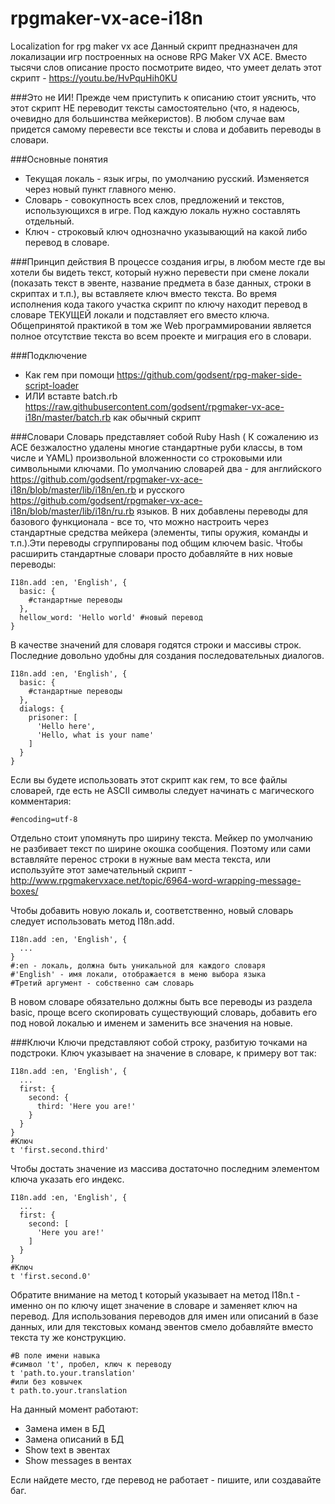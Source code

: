 # rpgmaker-vx-ace-i18n
Localization for rpg maker vx ace
Данный скрипт предназначен для локализации игр построенных на основе RPG Maker VX ACE. Вместо тысячи слов описание просто посмотрите видео, что умеет делать этот скрипт - https://youtu.be/HvPquHih0KU

###Это не ИИ!
Прежде чем приступить к описанию стоит уяснить, что этот скрипт НЕ переводит тексты самостоятельно (что, я надеюсь, очевидно для большинства мейкеристов). В любом случае вам придется самому перевести все тексты и слова и добавить переводы в словари.

###Основные понятия
- Текущая локаль - язык игры, по умолчанию русский. Изменяется через новый пункт главного меню. 
- Словарь - совокупность всех слов, предложений и текстов, использующихся в игре. Под каждую локаль нужно составлять отдельный.
- Ключ - строковый ключ однозначно указывающий на какой либо перевод в словаре. 

###Принцип действия
В процессе создания игры, в любом месте где вы хотели бы видеть текст, который нужно перевести при смене локали (показать текст в эвенте, название предмета в базе данных, строки в скриптах и т.п.), вы вставляете ключ вместо текста. Во время исполнения кода такого участка скрипт по ключу находит перевод в словаре ТЕКУЩЕЙ локали и подставляет его вместо ключа. Общепринятой практикой в том же Web программировании является полное отсутствие текста во всем проекте и миграция его в словари.

###Подключение
- Как гем при помощи https://github.com/godsent/rpg-maker-side-script-loader
- ИЛИ вставте batch.rb https://raw.githubusercontent.com/godsent/rpgmaker-vx-ace-i18n/master/batch.rb как обычный скрипт

###Словари
Словарь представляет собой Ruby Hash ( К сожалению из ACE безжалостно удалены многие стандартные руби классы, в том числе и YAML)  произвольной вложенности со строковыми или символьными ключами.
По умолчанию словарей два - для английского https://github.com/godsent/rpgmaker-vx-ace-i18n/blob/master/lib/i18n/en.rb и русского https://github.com/godsent/rpgmaker-vx-ace-i18n/blob/master/lib/i18n/ru.rb языков. В них добавлены переводы для базового функционала - все то, что можно настроить через стандартные средства мейкера (элементы, типы оружия, команды и т.п.).Эти переводы сгруппированы под общим ключем basic. Чтобы расширить стандартные словари просто добавляйте в них новые переводы:
```
I18n.add :en, 'English', {
  basic: {
    #стандартные переводы
  },
  hellow_word: 'Hello world' #новый перевод
}
```
В качестве значений для словаря годятся строки и массивы строк. Последние довольно удобны для создания последовательных диалогов.
```
I18n.add :en, 'English', {
  basic: {
    #стандартные переводы
  },
  dialogs: {
    prisoner: [
      'Hello here',
      'Hello, what is your name'
    ]
  }
}
```
Если вы будете использовать этот скрипт как гем, то все файлы словарей, где есть не ASCII символы следует начинать с магического комментария:
```
#encoding=utf-8
```
Отдельно стоит упомянуть про ширину текста. Мейкер по умолчанию не разбивает текст по ширине окошка сообщения. Поэтому или сами вставляйте перенос строки в нужные вам места текста, или используйте этот замечательный скрипт - http://www.rpgmakervxace.net/topic/6964-word-wrapping-message-boxes/


Чтобы добавить новую локаль и, соответственно, новый словарь следует использовать метод I18n.add.
```
I18n.add :en, 'English', {
  ...
}
#:en - локаль, должна быть уникальной для каждого словаря
#'English' - имя локали, отображается в меню выбора языка
#Третий аргумент - собственно сам словарь
```
В новом словаре обязательно должны быть все переводы из раздела basic, проще всего скопировать существующий словарь, добавить его под новой локалью и именем и заменить все значения на новые.

###Ключи
Ключи представляют собой строку, разбитую точками на подстроки. Ключ указывает на значение в словаре, к примеру вот так:
```
I18n.add :en, 'English', {
  ...
  first: {
    second: {
      third: 'Here you are!'
    }
  }
}
#Ключ
t 'first.second.third'
```
Чтобы достать значение из массива достаточно последним элементом ключа указать его индекс.
```
I18n.add :en, 'English', {
  ...
  first: {
    second: [
      'Here you are!'
    ]
  }
}
#Ключ
t 'first.second.0'
```
Обратите внимание на метод t который указывает на метод I18n.t - именно он по ключу ищет значение в словаре и заменяет ключ на перевод. Для использования переводов для имен или описаний в базе данных, или для текстовых команд эвентов смело добавляйте вместо текста ту же конструкцию.
```
#В поле имени навыка
#символ 't', пробел, ключ к переводу
t 'path.to.your.translation'
#или без ковычек
t path.to.your.translation
```
На данный момент работают:
- Замена имен в БД
- Замена описаний в БД
- Show text в эвентах
- Show messages в вентах

Если найдете место, где перевод не работает - пишите, или создавайте баг.

